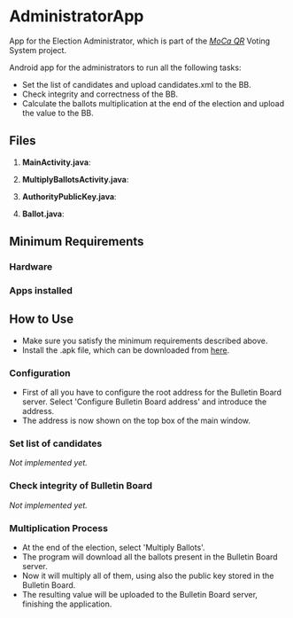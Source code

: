 # AdministratorApp
App for the Election Administrator, which is part of the [*MoCa QR*](http://www.github.com/CamiloG/moca_qr) Voting System project.

Android app for the administrators to run all the following tasks:
- Set the list of candidates and upload candidates.xml to the BB.
- Check integrity and correctness of the BB.
- Calculate the ballots multiplication at the end of the election and upload the value to the BB.

## Files
1. **MainActivity.java**:

2. **MultiplyBallotsActivity.java**:

3. **AuthorityPublicKey.java**:

4. **Ballot.java**:

## Minimum Requirements
### Hardware

### Apps installed

## How to Use
* Make sure you satisfy the minimum requirements described above.
* Install the .apk file, which can be downloaded from [here](https://github.com/CamiloG/moca_qr/blob/master/Admin_Apps/ballotsMultiplicationApp.apk?raw=true).

### Configuration
* First of all you have to configure the root address for the Bulletin Board server. Select 'Configure Bulletin Board address' and introduce the address.
* The address is now shown on the top box of the main window.

### Set list of candidates
*Not implemented yet.*

### Check integrity of Bulletin Board
*Not implemented yet.*

### Multiplication Process
* At the end of the election, select 'Multiply Ballots'.
* The program will download all the ballots present in the Bulletin Board server.
* Now it will multiply all of them, using also the public key stored in the Bulletin Board.
* The resulting value will be uploaded to the Bulletin Board server, finishing the application.
